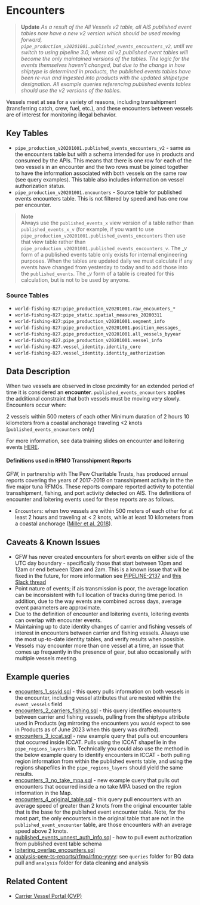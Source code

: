 # Encounters

> **Update** *As a result of the All Vessels v2 table, all AIS published event tables now have a new v2 version which should be used moving forward, `pipe_production_v20201001.published_events_encounters_v2`, until we switch to using pipeline 3.0, where all v2 published event tables will become the only maintained versions of the tables. The logic for the events themselves haven’t changed, but due to the change in how shiptype is determined in products, the published events tables have been re-run and ingested into products with the updated shtipetype designation. All example queries referencing published events tables should use the v2 versions of the tables.* 

Vessels meet at sea for a variety of reasons, including transshipment (transferring catch, crew, fuel, etc.), and these encounters between vessels are of interest for monitoring illegal behavior. 

## Key Tables

+ `pipe_production_v20201001.published_events_encounters_v2` - same as the encounters table but with a schema intended for use in products and consumed by the APIs. This means that there is one row for each of the two vessels in an encounter and the two rows must be joined together to have the information associated with both vessels on the same row (see query examples). This table also includes information on vessel authorization status. 
+ `pipe_production_v20201001.encounters` - Source table for published events encounters table. This is not filtered by speed and has one row per encounter.

> **Note**   
> Always use the `published_events_x` view version of a table rather than `published_events_x_v` 
(for example, if you want to use `pipe_production_v20201001.published_events_encounters` then use that view table rather than `pipe_production_v20201001.published_events_encounters_v`. The _v form of a published events table only exists for internal engineering purposes. When the tables are updated daily we must calculate if any events have changed from yesterday to today and to add those into the `published_events`. The _v form of a table is created for this calculation, but is not to be used by anyone. 

### Source Tables
 * `world-fishing-827:pipe_production_v20201001.raw_encounters_*`
 * `world-fishing-827:pipe_static.spatial_measures_20200311`
 * `world-fishing-827:pipe_production_v20201001.segment_info`
 * `world-fishing-827:pipe_production_v20201001.position_messages_`
 * `world-fishing-827.pipe_production_v20201001.all_vessels_byyear`
 * `world-fishing-827.pipe_production_v20201001.vessel_info`
 * `world-fishing-827.vessel_identity.identity_core`
 * `world-fishing-827.vessel_identity.identity_authorization`

## Data Description

When two vessels are observed in close proximity for an extended period of time it is considered an **encounter**.  `published_events_encounters` applies the additional constraint that both vessels must be moving very slowly.
Encounters occur when:

2 vessels within 500 meters of each other
Minimum duration of 2 hours
10 kilometers from a coastal anchorage
 traveling <2 knots [`published_events_encounters` only]

 For more information, see data training slides on encounter and loitering events [HERE](https://docs.google.com/presentation/d/17ZSpH0F5sW0R7sTiNoDAm_pyUhHJeSd4fyyBFDHiAtw/edit?usp=sharing).

#### Definitions used in RFMO Transshipment Reports 

GFW, in partnership with The Pew Charitable Trusts, has produced annual reports covering the years of 2017-2019 on transshipment activity in the the five major tuna RFMOs. These reports compare reported activity to potential transshipment, fishing, and port activity detected on AIS. The definitions of encounter and loitering events used for these reports are as follows.

+ `Encounters`: when two vessels are within 500 meters of each other for at least 2 hours and traveling at < 2 knots, while at least 10 kilometers from a coastal anchorage ([Miller et al. 2018](https://www.frontiersin.org/articles/10.3389/fmars.2018.00240/full)). 

## Caveats & Known Issues

+ GFW has never created encounters for short events on either side of the UTC day boundary - specifically those that start between 10pm and 12am or end between 12am and 2am. This is a known issue that will be fixed in the future, for more information see [PIPELINE-2137](https://globalfishingwatch.atlassian.net/browse/PIPELINE-2137) and [this Slack thread](https://globalfishingwatch.slack.com/archives/CHBNB2JAE/p1737127108538739?thread_ts=1737046100.552259&cid=CHBNB2JAE)
+ Point nature of events; if ais transmission is poor, the average location can be inconsistent with full location of tracks during time period. In addition, due to the way events are combined across days, average event parameters are approximate.
+ Due to the definition of encounter and loitering events, loitering events can overlap with encounter events.
+ Maintaining up to date identity changes of carrier and fishing vessels of interest in encounters between carrier and fishing vessels. Always use the most up-to-date identity tables, and verify results when possible.
+ Vessels may encounter more than one vessel at a time, an issue that comes up frequently in the presence of gear, but also occasionally with multiple vessels meeting. 

## Example queries
+ [encounters_1_ssvid.sql](https://github.com/GlobalFishingWatch/bigquery-documentation-wf827/blob/master/queries/encounters_1_ssvid.sql) - this query pulls information on both vessels in the encounter, including vessel attributes that are nested within the `event_vessels` field  
+ [encounters_2_carriers_fishing.sql](https://github.com/GlobalFishingWatch/bigquery-documentation-wf827/blob/master/queries/encounters_2_carriers_fishing.sql) - this query identifies encounters between carrier and fishing vessels, pulling from the shiptype attribute used in Products (eg mirroring the encounters you would expect to see in Products as of June 2023 when this query was drafted).
+ [encounters_3_iccat.sql](https://github.com/GlobalFishingWatch/bigquery-documentation-wf827/blob/master/queries/encounters_3_iccat.sql) - new example query that pulls out encounters that occurred inside ICCAT. Pulls using the ICCAT shapefile in the `pipe_regions_layers` bin. Technically you could also use the method in the below example query to identify encounters in ICCAT - both pulling region information from within the published events table, and using the regions shapefiles in the `pipe_regions_layers` should yield the same results. 
+ [encounters_3_no_take_mpa.sql](https://github.com/GlobalFishingWatch/bigquery-documentation-wf827/blob/master/queries/encounters_3_no_take_mpa.sql) - new example query that pulls out encounters that occurred inside a no take MPA based on the region information in the Map.
+ [encounters_4_original_table.sql](https://github.com/GlobalFishingWatch/bigquery-documentation-wf827/blob/master/queries/encounters_4_original_table.sql) - this query pull encounters with an average speed of greater than 2 knots from the original encounter table that is the base for the published event encounter table. Note, for the most part, the only encounters in the original table that are not in the `published_event_encounter` table, are those encounters with an average speed above 2 knots. 
+ [published_events_unnest_auth_info.sql](https://github.com/GlobalFishingWatch/bigquery-documentation-wf827/blob/master/queries/published_events_unnest_auth_info.sql) - how to pull event authorization from published event table schema  
+ [loitering_overlap_encounters.sql](https://github.com/GlobalFishingWatch/bigquery-documentation-wf827/blob/master/queries/loitering_overlap_encounters.sql) 
+ [analysis-pew-ts-reports/rfmo/rfmo-yyyy](https://github.com/GlobalFishingWatch/analysis-pew-ts-reports): see `queries` folder for BQ data pull and `analysis` folder for data cleaning and analysis 

## Related Content
+ [Carrier Vessel Portal (CVP)](https://globalfishingwatch.org/carrier-vessel-portal/) 


